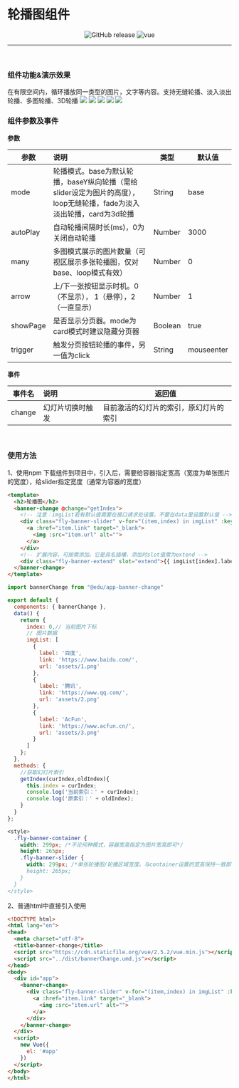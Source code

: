 # 轮播图组件
<p align="center">
  <img alt="GitHub release" src="https://img.shields.io/badge/release-v1.0.0-orange.svg?style=for-the-badge"/>
  <img alt="vue" src="https://img.shields.io/badge/vue-2.5.11-green.svg?style=for-the-badge"/>
</p>

------

<br>

### 组件功能&演示效果
在有限空间内，循环播放同一类型的图片，文字等内容。支持无缝轮播、淡入淡出轮播、多图轮播、3D轮播
  ![](./assets/demo1.gif)
  ![](./assets/demo2.gif)
  ![](./assets/demo3.gif)
  ![](./assets/demo4.gif)
  ![](./assets/demo5.gif)
<br>

### 组件参数及事件

**参数**

| 参数                | 说明                                                         | 类型    | 默认值   |
| ------------------- | :----------------------------------------------------------- | ------- | -------- |
| mode                | 轮播模式。base为默认轮播，baseY纵向轮播（需给slider设定为图片的高度），loop无缝轮播，fade为淡入淡出轮播，card为3d轮播           | String  | base        |
| autoPlay                 | 自动轮播间隔时长(ms)，0为关闭自动轮播                          | Number  | 3000     |
| many             | 多图模式展示的图片数量（可视区展示多张轮播图，仅对base、loop模式有效）                                           | Number  | 0        |
| arrow          | 上/下一张按钮显示时机。0（不显示）， 1（悬停），2（一直显示）                           | Number  | 1       |
| showPage             | 是否显示分页器。mode为card模式时建议隐藏分页器                                             | Boolean  | true     |
| trigger             | 触发分页按钮轮播的事件，另一值为click | String  | mouseenter     |



**事件**

| 事件名             | 说明                        | 返回值
| ----------------- | :-------------------------- | ----------------------------------------
| change            | 幻灯片切换时触发               | 目前激活的幻灯片的索引，原幻灯片的索引

<br>

### 使用方法
1、使用npm 下载组件到项目中，引入后，需要给容器指定宽高（宽度为单张图片的宽度），给slider指定宽度（通常为容器的宽度）

```html
<template>
  <h2>轮播图</h2>
  <banner-change @change="getIndex">
    <!-- 注意：imgList若有默认值需要在接口请求处设置，不要在data里设置默认值 -->
    <div class="fly-banner-slider" v-for="(item,index) in imgList" :key="index">
      <a :href="item.link" target="_blank">
        <img :src="item.url" alt="">
      </a>
    </div>
    <!-- 扩展内容，可按需添加。它是具名插槽，添加时slot值需为extend -->
    <div class="fly-banner-extend" slot="extend">{{ imgList[index].label }}</div>
  </banner-change>
</template>
```

```javascript
import bannerChange from "@edu/app-banner-change"

export default {
  components: { bannerChange },
  data() {
    return {
      index: 0,// 当前图片下标
      // 图片数据
      imgList: [
        {
          label: '百度',
          link: 'https://www.baidu.com/',
          url: 'assets/1.png'
        },
        {
          label: '腾讯',
          link: 'https://www.qq.com/',
          url: 'assets/2.png'
        },
        {
          label: 'AcFun',
          link: 'https://www.acfun.cn/',
          url: 'assets/3.png'
        }
      ]
    };
  },
  methods: {
    //获取幻灯片索引
    getIndex(curIndex,oldIndex){
      this.index = curIndex;
      console.log('当前索引：' + curIndex);
      console.log('原索引：' + oldIndex);
    }
  }
};
```

```css
<style>
  .fly-banner-container {
    width: 299px; /*不论何种模式，容器宽高指定为图片宽高即可*/
    height: 265px;
    .fly-banner-slider {
      width: 299px; /*单张轮播图/轮播区域宽度。与container设置的宽高保持一致即可*。slider通常只设置宽度/
      height: 265px;
    }
  }
</style>
```

2、普通html中直接引入使用

```html
<!DOCTYPE html>
<html lang="en">
<head>
  <meta charset="utf-8">
  <title>banner-change</title>
  <script src="https://cdn.staticfile.org/vue/2.5.2/vue.min.js"></script>
  <script src="../dist/bannerChange.umd.js"></script>
</head>
<body>
  <div id="app">
    <banner-change>
      <div class="fly-banner-slider" v-for="(item,index) in imgList" :key="index">
        <a :href="item.link" target="_blank">
          <img :src="item.url" alt="">
        </a>
      </div>
    </banner-change>
  </div>
  <script>
    new Vue({
      el: '#app'
    })
  </script>
</body>
</html>
```